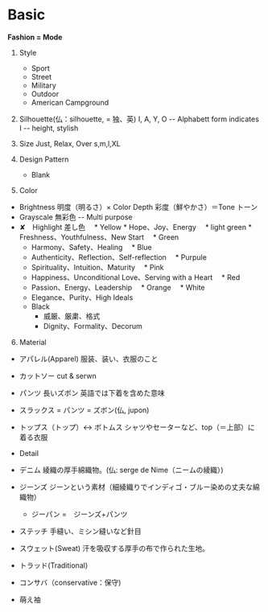# Basic

**Fashion = Mode**

1. Style
    * Sport
    * Street
    * Military
    * Outdoor
    * American Campground
2. Silhouette(仏：silhouette, = 独、英)
I, A, Y, O -- Alphabett form indicates
I -- height, stylish

3. Size
Just, Relax, Over
s,m,l,XL

4. Design
    Pattern
    * Blank
5. Color
* Brightness 明度（明るさ）× Color Depth 彩度（鮮やかさ）＝Tone トーン
* Grayscale 無彩色 -- Multi purpose
* ✘　Highlight 差し色
　* Yellow
        * Hope、Joy、Energy
　* light green 
        * Freshness、Youthfulness、New Start
　* Green
    * Harmony、Safety、Healing
　* Blue
    * Authenticity、Reflection、Self-reflection
　* Purpule
    * Spirituality、Intuition、Maturity
　* Pink
    * Happiness、Unconditional Love、Serving with a Heart
　* Red
    * Passion、Energy、Leadership
　* Orange
　* White 
    * Elegance、Purity、High Ideals
  * Black
    * 威厳、厳粛、格式　
    * Dignity、Formality、Decorum

6. Material


* アパレル(Apparel)
服装、装い、衣服のこと

* カットソー
cut & serwn


* パンツ
長いズボン
英語では下着を含めた意味

* スラックス = パンツ = ズボン(仏, jupon)


* トップス（トップ）<-> ボトムス
シャツやセーターなど、top（＝上部）に着る衣服

* Detail


* デニム
綾織の厚手綿織物。(仏: serge de Nime（ニームの綾織）)

* ジーンズ
ジーンという素材（細綾織りでインディゴ・ブルー染めの丈夫な綿織物）
    * ジーパン =　ジーンズ+パンツ 

* ステッチ
手縫い、ミシン縫いなど針目


* スウェット(Sweat)
汗を吸収する厚手の布で作られた生地。

* トラッド(Traditional)

* コンサバ（conservative：保守)

* 萌え袖
